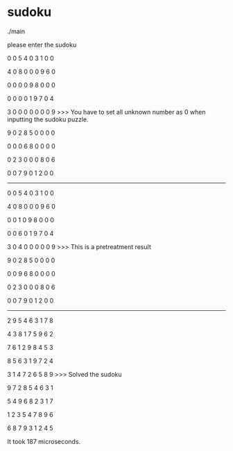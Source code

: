 # sudoku

./main

please enter the sudoku

0 0 5 4 0 3 1 0 0

4 0 8 0 0 0 9 6 0

0 0 0 0 9 8 0 0 0

0 0 0 0 1 9 7 0 4

3 0 0 0 0 0 0 0 9           >>> You have to set all unknown number as 0 when inputting the sudoku puzzle.

9 0 2 8 5 0 0 0 0

0 0 0 6 8 0 0 0 0

0 2 3 0 0 0 8 0 6

0 0 7 9 0 1 2 0 0

-----------------

0 0 5 4 0 3 1 0 0

4 0 8 0 0 0 9 6 0

0 0 1 0 9 8 0 0 0

0 0 6 0 1 9 7 0 4             

3 0 4 0 0 0 0 0 9           >>> This is a pretreatment result

9 0 2 8 5 0 0 0 0

0 0 9 6 8 0 0 0 0

0 2 3 0 0 0 8 0 6

0 0 7 9 0 1 2 0 0




-----------------

2 9 5 4 6 3 1 7 8

4 3 8 1 7 5 9 6 2

7 6 1 2 9 8 4 5 3

8 5 6 3 1 9 7 2 4

3 1 4 7 2 6 5 8 9           >>> Solved the sudoku

9 7 2 8 5 4 6 3 1

5 4 9 6 8 2 3 1 7

1 2 3 5 4 7 8 9 6

6 8 7 9 3 1 2 4 5


It took 187 microseconds.
